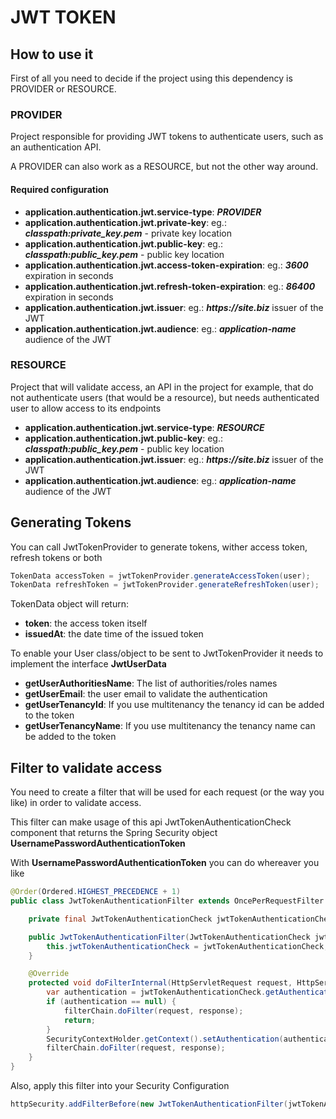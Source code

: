 # JWT TOKEN

## How to use it

First of all you need to decide if the project using this dependency is PROVIDER or RESOURCE.

### PROVIDER

Project responsible for providing JWT tokens to authenticate users, such as an authentication API.

A PROVIDER can also work as a RESOURCE, but not the other way around.

#### Required configuration

* **application.authentication.jwt.service-type**: **_PROVIDER_**
* **application.authentication.jwt.private-key**: eg.: **_classpath:private_key.pem_** - private key location
* **application.authentication.jwt.public-key**: eg.: **_classpath:public_key.pem_** - public key location
* **application.authentication.jwt.access-token-expiration**: eg.: **_3600_** expiration in seconds
* **application.authentication.jwt.refresh-token-expiration**: eg.: **_86400_** expiration in seconds
* **application.authentication.jwt.issuer**: eg.: **_https://site.biz_** issuer of the JWT
* **application.authentication.jwt.audience**: eg.: **_application-name_** audience of the JWT

### RESOURCE

Project that will validate access, an API in the project for example, that do not authenticate users (that would be a resource), but needs authenticated user to allow access to its endpoints

* **application.authentication.jwt.service-type**: **_RESOURCE_**
* **application.authentication.jwt.public-key**: eg.: **_classpath:public_key.pem_** - public key location
* **application.authentication.jwt.issuer**: eg.: **_https://site.biz_** issuer of the JWT
* **application.authentication.jwt.audience**: eg.: **_application-name_** audience of the JWT

## Generating Tokens

You can call JwtTokenProvider to generate tokens, wither access token, refresh tokens or both

```java
TokenData accessToken = jwtTokenProvider.generateAccessToken(user);
TokenData refreshToken = jwtTokenProvider.generateRefreshToken(user);
```

TokenData object will return:

* **token**: the access token itself
* **issuedAt**: the date time of the issued token

To enable your User class/object to be sent to JwtTokenProvider it needs to implement the interface **JwtUserData**

* **getUserAuthoritiesName**: The list of authorities/roles names 
* **getUserEmail**: the user email to validate the authentication
* **getUserTenancyId**: If you use multitenancy the tenancy id can be added to the token
* **getUserTenancyName**: If you use multitenancy the tenancy name can be added to the token

## Filter to validate access

You need to create a filter that will be used for each request (or the way you like) in order to validate access.

This filter can make usage of this api JwtTokenAuthenticationCheck component that returns the Spring Security object **UsernamePasswordAuthenticationToken**

With **UsernamePasswordAuthenticationToken** you can do whereaver you like

```java
@Order(Ordered.HIGHEST_PRECEDENCE + 1)
public class JwtTokenAuthenticationFilter extends OncePerRequestFilter {

    private final JwtTokenAuthenticationCheck jwtTokenAuthenticationCheck;

    public JwtTokenAuthenticationFilter(JwtTokenAuthenticationCheck jwtTokenAuthenticationCheck) {
        this.jwtTokenAuthenticationCheck = jwtTokenAuthenticationCheck;
    }

    @Override
    protected void doFilterInternal(HttpServletRequest request, HttpServletResponse response, FilterChain filterChain) throws ServletException, IOException {
        var authentication = jwtTokenAuthenticationCheck.getAuthentication(request);
        if (authentication == null) {
            filterChain.doFilter(request, response);
            return;
        }
        SecurityContextHolder.getContext().setAuthentication(authentication);
        filterChain.doFilter(request, response);
    }
}
```

Also, apply this filter into your Security Configuration

```java
httpSecurity.addFilterBefore(new JwtTokenAuthenticationFilter(jwtTokenAuthenticationCheck), UsernamePasswordAuthenticationFilter.class)
```

